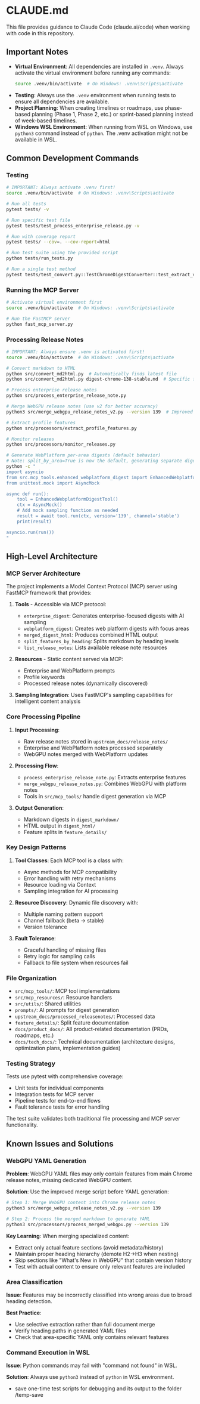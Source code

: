 # CLAUDE.md

This file provides guidance to Claude Code (claude.ai/code) when working with code in this repository.

## Important Notes

- **Virtual Environment**: All dependencies are installed in `.venv`. Always activate the virtual environment before running any commands:
  ```bash
  source .venv/bin/activate  # On Windows: .venv\Scripts\activate
  ```
- **Testing**: Always use the `.venv` environment when running tests to ensure all dependencies are available.
- **Project Planning**: When creating timelines or roadmaps, use phase-based planning (Phase 1, Phase 2, etc.) or sprint-based planning instead of week-based timelines.
- **Windows WSL Environment**: When running from WSL on Windows, use `python3` command instead of `python`. The .venv activation might not be available in WSL.

## Common Development Commands

### Testing
```bash
# IMPORTANT: Always activate .venv first!
source .venv/bin/activate  # On Windows: .venv\Scripts\activate

# Run all tests
pytest tests/ -v

# Run specific test file
pytest tests/test_process_enterprise_release.py -v

# Run with coverage report
pytest tests/ --cov=. --cov-report=html

# Run test suite using the provided script
python tests/run_tests.py

# Run a single test method
pytest tests/test_convert.py::TestChromeDigestConverter::test_extract_version_info -v
```

### Running the MCP Server
```bash
# Activate virtual environment first
source .venv/bin/activate  # On Windows: .venv\Scripts\activate

# Run the FastMCP server
python fast_mcp_server.py
```

### Processing Release Notes
```bash
# IMPORTANT: Always ensure .venv is activated first!
source .venv/bin/activate  # On Windows: .venv\Scripts\activate

# Convert markdown to HTML
python src/convert_md2html.py  # Automatically finds latest file
python src/convert_md2html.py digest-chrome-138-stable.md  # Specific file

# Process enterprise release notes
python src/process_enterprise_release_note.py

# Merge WebGPU release notes (use v2 for better accuracy)
python3 src/merge_webgpu_release_notes_v2.py --version 139  # Improved version that excludes version history

# Extract profile features
python src/processors/extract_profile_features.py

# Monitor releases
python src/processors/monitor_releases.py

# Generate WebPlatform per-area digests (default behavior)
# Note: split_by_area=True is now the default, generating separate digests for each focus area
python -c "
import asyncio
from src.mcp_tools.enhanced_webplatform_digest import EnhancedWebplatformDigestTool
from unittest.mock import AsyncMock

async def run():
    tool = EnhancedWebplatformDigestTool()
    ctx = AsyncMock()
    # Add mock sampling function as needed
    result = await tool.run(ctx, version='139', channel='stable')
    print(result)

asyncio.run(run())
"
```

## High-Level Architecture

### MCP Server Architecture
The project implements a Model Context Protocol (MCP) server using FastMCP framework that provides:

1. **Tools** - Accessible via MCP protocol:
   - `enterprise_digest`: Generates enterprise-focused digests with AI sampling
   - `webplatform_digest`: Creates web platform digests with focus areas
   - `merged_digest_html`: Produces combined HTML output
   - `split_features_by_heading`: Splits markdown by heading levels
   - `list_release_notes`: Lists available release note resources

2. **Resources** - Static content served via MCP:
   - Enterprise and WebPlatform prompts
   - Profile keywords
   - Processed release notes (dynamically discovered)

3. **Sampling Integration**: Uses FastMCP's sampling capabilities for intelligent content analysis

### Core Processing Pipeline

1. **Input Processing**:
   - Raw release notes stored in `upstream_docs/release_notes/`
   - Enterprise and WebPlatform notes processed separately
   - WebGPU notes merged with WebPlatform updates

2. **Processing Flow**:
   - `process_enterprise_release_note.py`: Extracts enterprise features
   - `merge_webgpu_release_notes.py`: Combines WebGPU with platform notes
   - Tools in `src/mcp_tools/` handle digest generation via MCP

3. **Output Generation**:
   - Markdown digests in `digest_markdown/`
   - HTML output in `digest_html/`
   - Feature splits in `feature_details/`

### Key Design Patterns

1. **Tool Classes**: Each MCP tool is a class with:
   - Async methods for MCP compatibility
   - Error handling with retry mechanisms
   - Resource loading via Context
   - Sampling integration for AI processing

2. **Resource Discovery**: Dynamic file discovery with:
   - Multiple naming pattern support
   - Channel fallback (beta → stable)
   - Version tolerance

3. **Fault Tolerance**:
   - Graceful handling of missing files
   - Retry logic for sampling calls
   - Fallback to file system when resources fail

### File Organization

- `src/mcp_tools/`: MCP tool implementations
- `src/mcp_resources/`: Resource handlers
- `src/utils/`: Shared utilities
- `prompts/`: AI prompts for digest generation
- `upstream_docs/processed_releasenotes/`: Processed data
- `feature_details/`: Split feature documentation
- `docs/product_docs/`: All product-related documentation (PRDs, roadmaps, etc.)
- `docs/tech_docs/`: Technical documentation (architecture designs, optimization plans, implementation guides)

### Testing Strategy

Tests use pytest with comprehensive coverage:
- Unit tests for individual components
- Integration tests for MCP server
- Pipeline tests for end-to-end flows
- Fault tolerance tests for error handling

The test suite validates both traditional file processing and MCP server functionality.

## Known Issues and Solutions

### WebGPU YAML Generation
**Problem**: WebGPU YAML files may only contain features from main Chrome release notes, missing dedicated WebGPU content.

**Solution**: Use the improved merge script before YAML generation:
```bash
# Step 1: Merge WebGPU content into Chrome release notes
python3 src/merge_webgpu_release_notes_v2.py --version 139

# Step 2: Process the merged markdown to generate YAML
python3 src/processors/process_merged_webgpu.py --version 139
```

**Key Learning**: When merging specialized content:
- Extract only actual feature sections (avoid metadata/history)
- Maintain proper heading hierarchy (demote H2→H3 when nesting)
- Skip sections like "What's New in WebGPU" that contain version history
- Test with actual content to ensure only relevant features are included

### Area Classification
**Issue**: Features may be incorrectly classified into wrong areas due to broad heading detection.

**Best Practice**: 
- Use selective extraction rather than full document merge
- Verify heading paths in generated YAML files
- Check that area-specific YAML only contains relevant features

### Command Execution in WSL
**Issue**: Python commands may fail with "command not found" in WSL.

**Solution**: Always use `python3` instead of `python` in WSL environment.
- save one-time test scripts for debugging and its output to the folder /temp-save